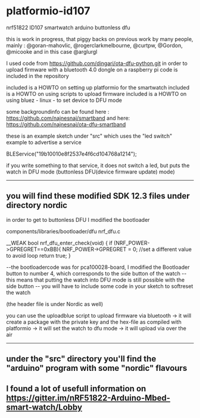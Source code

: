 # platformio-id107
nrf51822 ID107 smartwatch arduino buttonless dfu 

this is work in progress, that piggy backs on previous work by many people, mainly : @goran-mahovlic, @rogerclarkmelbourne, @curtpw, @Gordon, @micooke and in this case @arglurgl

I used code from https://github.com/dingari/ota-dfu-python.git in order to upload firmware with a bluetooth 4.0 dongle on a raspberry pi
code is included in the repository



included is  a  HOWTO on setting up platformio for the smartwatch
included is  a  HOWTO on using scripts to upload firmware 
included is  a  HOWTO on using bluez - linux - to set device to DFU mode 


some backgroundinfo can be found here : https://github.com/najnesnaj/smartband
and here: https://github.com/najnesnaj/ota-dfu-smartband



these is an example sketch under "src" which uses the "led switch" example to advertise a service

BLEService("19b10010e8f2537e4f6cd104768a1214");

if you write something to that service, it does not switch a led, but puts the watch in DFU mode   (buttonless DFU(device firmware update) mode)


-------------------------------------------------------------
you will find these modified SDK 12.3 files under directory nordic
-------------------------------------------------------------

in order to get to buttonless DFU I modified the bootloader

components/libraries/bootloader/dfu
nrf_dfu.c

 
 __WEAK bool nrf_dfu_enter_check(void)
 {
if (NRF_POWER->GPREGRET==0xBB){
       NRF_POWER->GPREGRET = 0; //set a different value to avoid loop
               return true;
	       }


--the bootloadercode  was for pca100028-board, I modified the Bootloader button to number 4, which corresponds to the side button of the watch -- this means that putting the watch into DFU mode is still possible with the side button -- you will have to include some code in your sketch to softreset the watch

 (the header file is under Nordic as well)







you can use the uploadblue script to upload firmware via bluetooth
-> it will create a package with the private key and the hex-file as compiled with platformio
-> it will set the watch to dfu mode
-> it will upload via over the air

-----------------------------------------------------------------------
under the "src" directory you'll find the "arduino" program with some "nordic" flavours
-----------------------------------------------------------------------
I found a lot of usefull information on https://gitter.im/nRF51822-Arduino-Mbed-smart-watch/Lobby
----------------------------------------------




